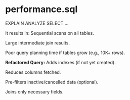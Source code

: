 # performance.sql
EXPLAIN ANALYZE
SELECT ...

It results in:
Sequential scans on all tables.

Large intermediate join results.

Poor query planning time if tables grow (e.g., 10K+ rows).

**Refactored Query:**
Adds indexes (if not yet created).

Reduces columns fetched.

Pre-filters inactive/cancelled data (optional).

Joins only necessary fields.